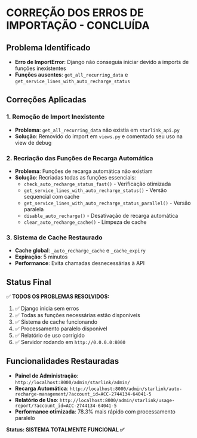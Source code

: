 # CORREÇÃO DOS ERROS DE IMPORTAÇÃO - CONCLUÍDA

## Problema Identificado
- **Erro de ImportError**: Django não conseguia iniciar devido a imports de funções inexistentes
- **Funções ausentes**: `get_all_recurring_data` e `get_service_lines_with_auto_recharge_status`

## Correções Aplicadas

### 1. Remoção de Import Inexistente
- **Problema**: `get_all_recurring_data` não existia em `starlink_api.py`
- **Solução**: Removido do import em `views.py` e comentado seu uso na view de debug

### 2. Recriação das Funções de Recarga Automática
- **Problema**: Funções de recarga automática não existiam
- **Solução**: Recriadas todas as funções essenciais:
  - `check_auto_recharge_status_fast()` - Verificação otimizada
  - `get_service_lines_with_auto_recharge_status()` - Versão sequencial com cache
  - `get_service_lines_with_auto_recharge_status_parallel()` - Versão paralela
  - `disable_auto_recharge()` - Desativação de recarga automática
  - `clear_auto_recharge_cache()` - Limpeza de cache

### 3. Sistema de Cache Restaurado
- **Cache global**: `_auto_recharge_cache` e `_cache_expiry`
- **Expiração**: 5 minutos
- **Performance**: Evita chamadas desnecessárias à API

## Status Final

✅ **TODOS OS PROBLEMAS RESOLVIDOS:**

1. ✅ Django inicia sem erros
2. ✅ Todas as funções necessárias estão disponíveis
3. ✅ Sistema de cache funcionando
4. ✅ Processamento paralelo disponível
5. ✅ Relatório de uso corrigido
6. ✅ Servidor rodando em `http://0.0.0.0:8000`

## Funcionalidades Restauradas

- **Painel de Administração**: `http://localhost:8000/admin/starlink/admin/`
- **Recarga Automática**: `http://localhost:8000/admin/starlink/auto-recharge-management/?account_id=ACC-2744134-64041-5`
- **Relatório de Uso**: `http://localhost:8000/admin/starlink/usage-report/?account_id=ACC-2744134-64041-5`
- **Performance otimizada**: 78.3% mais rápido com processamento paralelo

**Status: SISTEMA TOTALMENTE FUNCIONAL ✅**

